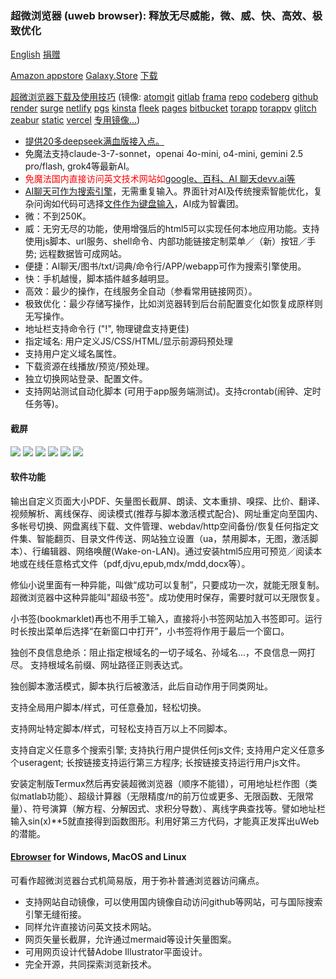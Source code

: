 ### 超微浏览器 (uweb browser): 释放无尽威能，微、威、快、高效、极致优化
<a href="README.md" onclick="if(notRepo()){location='../../en/readme/index.html#';return false;}">English</a>
<a href="zh/donate.md" onclick="if(notRepo()){location='../searchurl/donate.html#';return false;}">捐赠</a>


[Amazon appstore](https://www.amazon.com/TorApp-Info-uweb-browser-for-geeks/dp/B098QPR6N5)
[Galaxy.Store](https://galaxystore.samsung.com/detail/info.torapp.uweb)
<a href="en/download.md" onclick="if(notRepo()){location='../../en/changelog/index.html#';return false;}">下载</a>

[超微浏览器下载及使用技巧](https://repo.or.cz/uweb.git/blob_plain/HEAD:/zh/index.html)
(镜像: [atomgit](https://jamesfengcao.atomgit.net/uweb/zh/) [gitlab](https://jamesfengcao.gitlab.io/uweb/zh/) [frama](https://torappinfo.frama.io/uweb/zh/) [repo](https://repo.or.cz/uweb.git/blob_plain/HEAD:/zh/index.html) [codeberg](https://jamesfengcao.codeberg.page/zh/) [github](https://torappinfo.github.io/uweb/zh/) [render](https://uweb.onrender.com/zh/) [surge](https://uweb.surge.sh/zh/) [netlify](https://uwebzh.netlify.app/zh/) [pgs](https://uweb-m.pgs.sh/zh/)  [kinsta](https://uwebbrowser-t27o4.kinsta.page/zh/) [fleek](https://uweb.on-fleek.app/zh/) [pages](https://muweb.pages.dev/zh/) [bitbucket](https://torappinfo.bitbucket.io/zh/) [torapp](https://torapp.eu.org/zh/) [torappv](https://uweb.torapp.eu.org/zh/) [glitch](https://uweb.glitch.me/zh/) [zeabur](https://uweb.zeabur.app/zh/) [static](https://uweb.staticrun.app) [vercel](https://uweb.vercel.app/zh/) <a href="en/mirrors.md" onclick="if(notRepo()){location='../../en/mirrors/index.html#';return false;}">专用镜像...</a>)

- <a href="zh/search.md" onclick="if(notRepo()){location='../search/index.html#';return false;}">提供20多deepseek满血版接入点。</a>
- 免魔法支持claude-3-7-sonnet，openai 4o-mini, o4-mini, gemini 2.5 pro/flash, grok4等最新AI。
- <span  style="color:red">免魔法国内直接访问英文技术网站如<a href="zh/tips.md" onclick="if(notRepo()){location='../tips/index.html#';return false;}">google、百科、AI 聊天devv.ai等</a></span>
- <a href="zh/search.md" onclick="if(notRepo()){location='../search/index.html#';return false;}">AI聊天可作为搜索引擎</a>，无需重复输入。界面针对AI及传统搜索智能优化，复杂问询如代码可选择[文件作为键盘输入](https://uwebzh.netlify.app/en/links/index.html#)，AI成为智囊团。
- 微：不到250K。
- 威：无穷无尽的功能，使用增强后的html5可以实现任何本地应用功能。支持使用js脚本、url服务、shell命令、内部功能链接定制菜单／（新）按钮／手势; 远程数据皆可成网站。
- 便捷：AI聊天/图书/txt/词典/命令行/APP/webapp可作为搜索引擎使用。
- 快：手机越慢，脚本插件越多越明显。
- 高效：最少的操作，在线服务全自动（参看常用链接网页）。
- 极致优化：最少存储写操作，比如浏览器转到后台前配置变化如恢复成原样则无写操作。
- 地址栏支持命令行 ("!", 物理键盘支持更佳)
- 指定域名: 用户定义JS/CSS/HTML/显示前源码预处理
- 支持用户定义域名属性。
- 下载资源在线播放/预览/预处理。
- 独立切换网站登录、配置文件。
- 支持网站测试自动化脚本 (可用于app服务端测试)。支持crontab(闹钟、定时任务等)。

#### 截屏
![](https://i.postimg.cc/rsL9G5N1/home1.png)
![](https://i.postimg.cc/9QxJ3Rc2/globalcss.png)
![](https://i.postimg.cc/VksDHBQ4/globaljs.png)
![](https://i.postimg.cc/HLV3TYLy/longclick.png)
![](https://i.postimg.cc/XJ58ysdN/option1.png)
![](https://i.postimg.cc/0NFnQT6H/option2.png)

#### 软件功能
输出自定义页面大小PDF、矢量图长截屏、朗读、文本重排、嗅探、比价、翻译、视频解析、离线保存、阅读模式(推荐与脚本激活模式配合)、网址重定向至国内、多帐号切换、网盘离线下载、文件管理、webdav/http空间备份/恢复任何指定文件集、智能翻页、目录文件传送、网站独立设置（ua，禁用脚本，无图，激活脚本）、行编辑器、网络唤醒(Wake-on-LAN)。通过安装html5应用可预览／阅读本地或在线任意格式文件（pdf,djvu,epub,mdx/mdd,docx等）。

修仙小说里面有一种异能，叫做“成功可以复制”，只要成功一次，就能无限复制。超微浏览器中这种异能叫"超级书签"。成功使用时保存，需要时就可以无限恢复。

小书签(bookmarklet)再也不用手工输入，直接将小书签网站加入书签即可。运行时长按出菜单后选择“在新窗口中打开”，小书签将作用于最后一个窗口。

独创不良信息绝杀：阻止指定根域名的一切子域名、孙域名...，不良信息一网打尽。 支持根域名前缀、网址路径正则表达式。

独创脚本激活模式，脚本执行后被激活，此后自动作用于同类网址。

支持全局用户脚本/样式，可任意叠加，轻松切换。

支持网址特定脚本/样式，可轻松支持百万以上不同脚本。

支持自定义任意多个搜索引擎; 支持执行用户提供任何js文件; 支持用户定义任意多个useragent; 长按链接支持运行第三方程序; 长按链接支持运行用户js文件。

安装定制版Termux然后再安装超微浏览器（顺序不能错），可用地址栏作图（类似matlab功能）、超级计算器（无限精度/π的前万位或更多、无限函数、无限常量）、符号演算（解方程、分解因式、求积分导数）、离线字典查找等。譬如地址栏输入sin(x)**5就直接得到函数图形。利用好第三方代码，才能真正发挥出uWeb的潜能。

#### <a href="misc/ebrowser/README.md"  onclick="if(notRepo()){location='../../en/ebrowserreadme/index.html#';return false;}">Ebrowser</a> for Windows, MacOS and Linux
可看作超微浏览器台式机简易版，用于弥补普通浏览器访问痛点。
- 支持网站自动镜像，可以使用国内镜像自动访问github等网站，可与国际搜索引擎无缝衔接。
- 同样允许直接访问英文技术网站。
- 网页矢量长截屏，允许通过mermaid等设计矢量图案。
- 可用网页设计代替Adobe Illustrator平面设计。
- 完全开源，共同探索浏览新技术。
